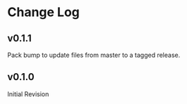 # Change Log

## v0.1.1

Pack bump to update files from master to a tagged release.

## v0.1.0

Initial Revision
